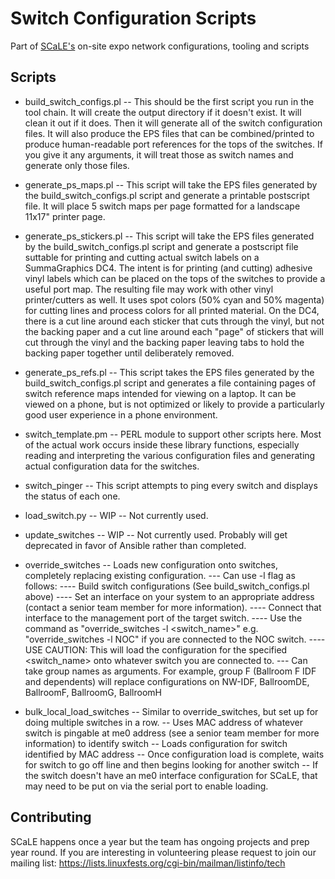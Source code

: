# Switch Configuration Scripts

Part of [SCaLE's](https://www.socallinuxexpo.org/) on-site expo network configurations, tooling and scripts 

## Scripts
* build_switch_configs.pl
-- This should be the first script you run in the tool chain. It will create the output directory if it doesn't exist. It will clean it out if it does. Then it will generate all of the switch configuration files. It will also produce the EPS files that can be combined/printed to produce human-readable port references for the tops of the switches. If you give it any arguments, it will treat those as switch names and generate only those files.

* generate_ps_maps.pl
-- This script will take the EPS files generated by the build_switch_configs.pl script and generate a printable postscript file. It will place 5 switch maps per page formatted for a landscape 11x17" printer page.

* generate_ps_stickers.pl
-- This script will take the EPS files generated by the build_switch_configs.pl script and generate a postscript file suttable for printing and cutting actual switch labels on a SummaGraphics DC4. The intent is for printing (and cutting) adhesive vinyl labels which can be placed on the tops of the switches to provide a useful port map. The resulting file may work with other vinyl printer/cutters as well. It uses spot colors (50% cyan and 50% magenta) for cutting lines and process colors for all printed material. On the DC4, there is a cut line around each sticker that cuts through the vinyl, but not the backing paper and a cut line around each "page" of stickers that will cut through the vinyl and the backing paper leaving tabs to hold the backing paper together until deliberately removed.

* generate_ps_refs.pl
-- This script takes the EPS files generated by the build_switch_configs.pl script and generates a file containing pages of switch reference maps intended for viewing on a laptop. It can be viewed on a phone, but is not optimized or likely to provide a particularly good user experience in a phone environment.

* switch_template.pm
-- PERL module to support other scripts here. Most of the actual work occurs inside these library functions, especially reading and interpreting the various configuration files and generating actual configuration data for the switches.

* switch_pinger
-- This script attempts to ping every switch and displays the status of each one.

* load_switch.py
-- WIP -- Not currently used.

* update_switches
-- WIP -- Not currently used. Probably will get deprecated in favor of Ansible rather than completed.

* override_switches
-- Loads new configuration onto switches, completely replacing existing configuration.
--- Can use -l flag as follows:
---- Build switch configurations (See build_switch_configs.pl above)
---- Set an interface on your system to an appropriate address (contact a senior team member for more information).
---- Connect that interface to the management port of the target switch.
---- Use the command as "override_switches -l <switch_name>" e.g. "override_switches -l NOC" if you are connected to the NOC switch.
---- USE CAUTION: This will load the configuration for the specified <switch_name> onto whatever switch you are connected to.
--- Can take group names as arguments. For example, group F (Ballroom F IDF and dependents) will replace configurations on NW-IDF, BallroomDE, BallroomF, BallroomG, BallroomH

* bulk_local_load_switches
-- Similar to override_switches, but set up for doing multiple switches in a row.
-- Uses MAC address of whatever switch is pingable at me0 address (see a senior team member for more information) to identify switch
-- Loads configuration for switch identified by MAC address
-- Once configuration load is complete, waits for switch to go off line and then begins looking for another switch
-- If the switch doesn't have an me0 interface configuration for SCaLE, that may need to be put on via the serial port to enable loading.
 
## Contributing
SCaLE happens once a year but the team has ongoing projects and prep year round.
If you are interesting in volunteering please request to join our mailing list:
https://lists.linuxfests.org/cgi-bin/mailman/listinfo/tech

